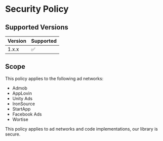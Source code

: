 # Security Policy

## Supported Versions
| Version | Supported          |
| ------- | ------------------ |
| 1.x.x   | :white_check_mark: |

## Scope
This policy applies to the following ad networks:
- Admob
- AppLovin
- Unity Ads
- IronSource
- StartApp
- Facebook Ads
- Wortise

This policy applies to ad networks and code implementations, our library is secure.